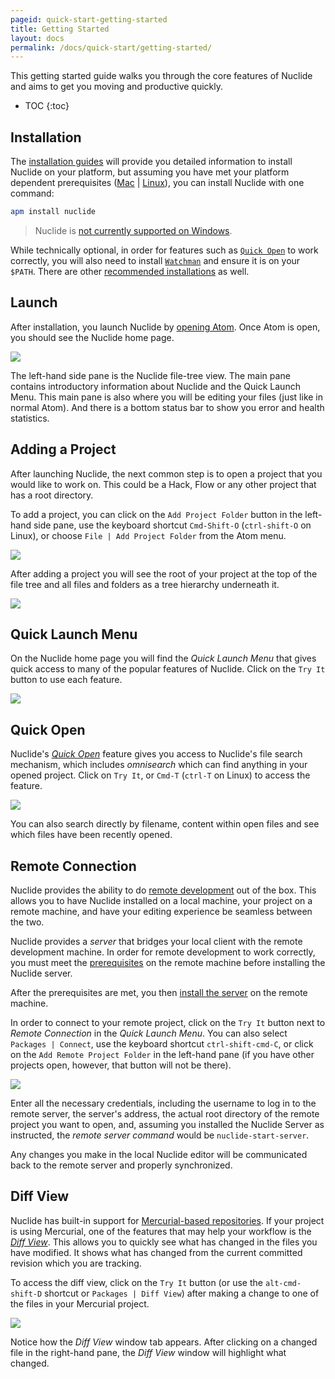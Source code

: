 ```yaml
---
pageid: quick-start-getting-started
title: Getting Started
layout: docs
permalink: /docs/quick-start/getting-started/
---
```


This getting started guide walks you through the core features of Nuclide and aims to get you moving
and productive quickly.

* TOC
{:toc}

## Installation

The [installation guides](/nuclide/docs/editor/setup/) will provide you detailed information to install
Nuclide on your platform, but assuming you have met your platform dependent prerequisites
([Mac](/nuclide/docs/editor/setup/#mac__prerequisites) | [Linux](/nuclide/docs/editor/setup/#linux__prerequisites)),
you can install Nuclide with one command:

```bash
apm install nuclide
```

> Nuclide is [not currently supported on Windows](/nuclide/docs/editor/setup/#windows).

While technically optional, in order for features such as [`Quick Open`](#quick-open) to work
correctly, you will also need to install [`Watchman`](https://facebook.github.io/watchman/) and
ensure it is on your `$PATH`. There are other
[recommended installations](/nuclide/docs/editor/setup/#post-installation) as well.

## Launch

After installation, you launch Nuclide by [opening Atom](/nuclide/docs/editor/basics/#opening). Once Atom
is open, you should see the Nuclide home page.

![](/nuclide/static/images/docs/quick-start-getting-started-home-page.png)

The left-hand side pane is the Nuclide file-tree view. The main pane contains introductory
information about Nuclide and the Quick Launch Menu. This main pane is also where you will be
editing your files (just like in normal Atom). And there is a bottom status bar to show you error
and health statistics.

## Adding a Project

After launching Nuclide, the next common step is to open a project that you would like to work on.
This could be a Hack, Flow or any other project that has a root directory.

To add a project, you can click on the `Add Project Folder` button in the left-hand side pane, use
the keyboard shortcut `Cmd-Shift-O` (`ctrl-shift-O` on Linux), or choose
`File | Add Project Folder` from the Atom menu.

![](/nuclide/static/images/docs/quick-start-getting-started-add-project.png)

After adding a project you will see the root of your project at the top of the file tree and all
files and folders as a tree hierarchy underneath it.

![](/nuclide/static/images/docs/quick-start-getting-started-file-tree-view.png)

## Quick Launch Menu

On the Nuclide home page you will find the *Quick Launch Menu* that gives quick access to many of
the popular features of Nuclide. Click on the `Try It` button to use each feature.

![](/nuclide/static/images/docs/quick-start-getting-started-quick-launch.png)

## Quick Open

Nuclide's [*Quick Open*](/nuclide/docs/features/quick-open) feature gives you access to Nuclide's file
search mechanism, which includes *omnisearch* which can find anything in your opened project.
Click on `Try It`, or `Cmd-T` (`ctrl-T` on Linux) to access the feature.

![](/nuclide/static/images/docs/quick-start-getting-started-quick-open.png)

You can also search directly by filename, content within open files and see which files have been
recently opened.

## Remote Connection

Nuclide provides the ability to do [remote development](/nuclide/docs/features/remote/) out of the box. This
allows you to have Nuclide installed on a local machine, your project on a remote machine, and have
your editing experience be seamless between the two.

Nuclide provides a *server* that bridges your local client with the remote development machine. In
order for remote development to work correctly, you must meet the
[prerequisites](/nuclide/docs/features/remote/#nuclide-server__prerequisites) on the remote machine before
installing the Nuclide server.

After the prerequisites are met, you then
[install the server](/nuclide/docs/features/remote/#nuclide-server__setup) on the remote machine.

In order to connect to your remote project, click on the `Try It` button next to
*Remote Connection* in the *Quick Launch Menu*. You can also select `Packages | Connect`, use the
keyboard shortcut `ctrl-shift-cmd-C`, or click on the `Add Remote Project Folder`
in the left-hand pane (if you have other projects open, however, that button will not be there).

![](/nuclide/static/images/docs/quick-start-getting-started-remote-connection-dialog.png)

Enter all the necessary credentials, including the username to log in to the remote server, the
server's address, the actual root directory of the remote project you want to open, and, assuming
you installed the Nuclide Server as instructed, the *remote server command* would be
`nuclide-start-server`.

Any changes you make in the local Nuclide editor will be communicated back to the remote server and
properly synchronized.

## Diff View

Nuclide has built-in support for [Mercurial-based repositories](/nuclide/docs/features/hg). If your
project is using Mercurial, one of the features that may help your workflow is the
[*Diff View*](/nuclide/docs/features/hg/#diff-view). This allows you to quickly see what has changed in the
files you have modified. It shows what has changed from the current committed revision which you
are tracking.

To access the diff view, click on the `Try It` button (or use the `alt-cmd-shift-D` shortcut or
`Packages | Diff View`) after making a change to one of the files in your Mercurial project.

![](/nuclide/static/images/docs/quick-start-getting-started-diff-view.png)

Notice how the *Diff View* window tab appears. After clicking on a changed file in the right-hand
pane, the *Diff View* window will highlight what changed.
